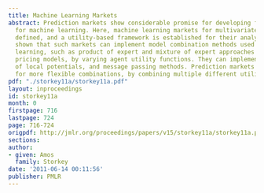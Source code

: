 ```yaml
---
title: Machine Learning Markets
abstract: Prediction markets show considerable promise for developing flexible mechanisms
  for machine learning. Here, machine learning markets for multivariate systems are
  defined, and a utility-based framework is established for their analysis. It is
  shown that such markets can implement model combination methods used in machine
  learning, such as product of expert and mixture of expert approaches as equilibrium
  pricing models, by varying agent utility functions. They can implement models composed
  of local potentials, and message passing methods. Prediction markets also allow
  for more flexible combinations, by combining multiple different utility functions.  [pdf]
pdf: "./storkey11a/storkey11a.pdf"
layout: inproceedings
id: storkey11a
month: 0
firstpage: 716
lastpage: 724
page: 716-724
origpdf: http://jmlr.org/proceedings/papers/v15/storkey11a/storkey11a.pdf
sections: 
author:
- given: Amos
  family: Storkey
date: '2011-06-14 00:11:56'
publisher: PMLR
---
```

